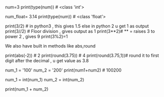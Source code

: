 num=3
print(type(num)) # <class 'int'>

num_float= 3.14
print(type(num)) # <class 'float'>

print(3/2) # in python3 , this gives 1.5 else  in python 2 u get 1 as output
print(3//2) # Floor division , gives output as 1
print(3**2)#  ** = raises 3 to power 2 , gives 9
print(3%2)=1

We also have built in methods like abs,round

print(abs(-2)) # 2
print(round(3.75)) # 4
print(round(3.75,1))# round it to first digit after the decimal , u get value as 3.8


num_1 = '100'
num_2 = '200'
print(num1+num2) # 100200

num_1 = int(num_1)
num_2 = int(num_2)

print(num_1 + num_2)
